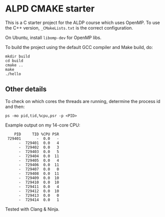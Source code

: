 # ALPD CMAKE starter
This is a C starter project for the ALDP course which uses OpenMP.
To use the C++ version, `_CMakeLists.txt` is the correct configuration.

On Ubuntu, install `libomp-dev` for OpenMP libs.

To build the project using the default GCC compiler and Make build, do:
```
mkdir build
cd build
cmake ..
make
./hello
```

## Other details
To check on which cores the threads are running, determine the process id and then:
```
ps -mo pid,tid,%cpu,psr -p <PID>
```

Example output on my 14-core CPU:
```
    PID     TID %CPU PSR
 729401       -  0.0   -
      -  729401  0.0   4
      -  729402  0.0   3
      -  729403  0.0   5
      -  729404  0.0  11
      -  729405  0.0   4
      -  729406  0.0  11
      -  729407  0.0   0
      -  729408  0.0  11
      -  729409  0.0  10
      -  729410  0.0  10
      -  729411  0.0   4
      -  729412  0.0  10
      -  729413  0.0   0
      -  729414  0.0   1
```

Tested with Clang & Ninja.